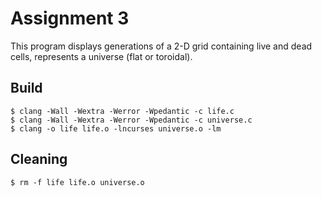 # Assignment 3
This program displays generations of a 2-D grid containing live and dead cells, represents a universe (flat or toroidal). 

## Build
    $ clang -Wall -Wextra -Werror -Wpedantic -c life.c
    $ clang -Wall -Wextra -Werror -Wpedantic -c universe.c
    $ clang -o life life.o -lncurses universe.o -lm 
    
## Cleaning
    $ rm -f life life.o universe.o
